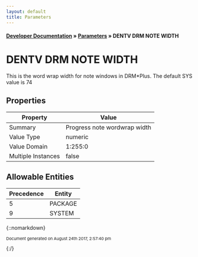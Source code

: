 ```yaml
---
layout: default
title: Parameters
---
```


#### [Developer Documentation](../index) &#187; [Parameters](TableOfContents) &#187; DENTV DRM NOTE WIDTH<br/>
# DENTV DRM NOTE WIDTH

This is the word wrap width for note windows in DRM*Plus.  The default SYS value is 74

## Properties

Property | Value
--- | ---
Summary | Progress note wordwrap width
Value Type | numeric
Value Domain | 1:255:0
Multiple Instances | false

## Allowable Entities

Precedence | Entity
--- | ---
5 | PACKAGE
9 | SYSTEM

{::nomarkdown} <br/><p style="font-size: 11px">Document generated on August 24th 2017, 2:57:40 pm</p>{:/}